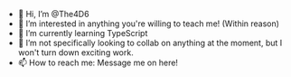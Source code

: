 - 👋 Hi, I’m @The4D6
- 👀 I’m interested in anything you're willing to teach me! (Within reason)
- 🌱 I’m currently learning TypeScript
- 💞️ I’m not specifically looking to collab on anything at the moment, but I won't turn down exciting work.
- 📫 How to reach me: Message me on here!

<!---
The4D6/The4D6 is a ✨ special ✨ repository because its `README.md` (this file) appears on your GitHub profile.
You can click the Preview link to take a look at your changes.
--->

